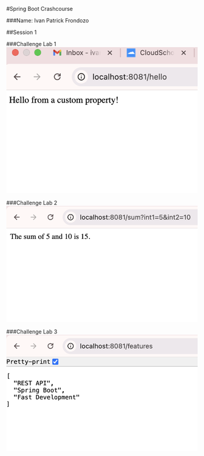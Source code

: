 #Spring Boot Crashcourse

###Name: Ivan Patrick Frondozo

##Session 1

###Challenge Lab 1
![challenge-lab1 output](images/challenge-lab1.png)

###Challenge Lab 2
![challenge-lab2 output](images/challenge-lab2.png)

###Challenge Lab 3
![challenge-lab3 output](images/challenge-lab3.png)
